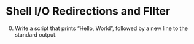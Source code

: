 # Shell I/O Redirections and FIlter
0. Write a script that prints “Hello, World”, followed by a new line to the standard output.
